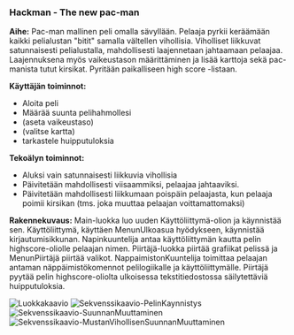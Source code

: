 ### Hackman - The new pac-man

**Aihe:** Pac-man mallinen peli omalla sävyllään. Pelaaja pyrkii keräämään kaikki pelialustan "bitit" samalla vältellen vihollisia. Viholliset liikkuvat satunnaisesti pelialustalla, mahdollisesti laajennetaan jahtaamaan pelaajaa. Laajennuksena myös vaikeustason määrittäminen ja lisää karttoja sekä pac-manista tutut kirsikat. Pyritään paikalliseen high score -listaan.


**Käyttäjän toiminnot:**

- Aloita peli
- Määrää suunta pelihahmollesi
- (aseta vaikeustaso)
- (valitse kartta)
- tarkastele huipputuloksia


**Tekoälyn toiminnot:**

- Aluksi vain satunnaisesti liikkuvia vihollisia
- Päivitetään mahdollisesti viisaammiksi, pelaajaa jahtaaviksi.
- Päivitetään mahdollisesti liikkumaan poispäin pelaajasta, kun pelaaja poimii kirsikan (tms. joka muuttaa pelaajan voittamattomaksi)

**Rakennekuvaus:**
Main-luokka luo uuden Käyttöliittymä-olion ja käynnistää sen. Käyttöliittymä, käyttäen MenunUlkoasua hyödykseen, käynnistää kirjautumisikkunan. Napinkuuntelija antaa käyttöliittymän kautta pelin highscore-oliolle pelaajan nimen. Piirtäjä-luokka piirtää grafiikat pelissä ja MenunPiirtäjä piirtää valikot. NappaimistonKuuntelija toimittaa pelaajan antaman näppäimistökomennot pelilogiikalle ja käyttöliittymälle. Piirtäjä pyytää pelin highscore-oliolta ulkoisessa tekstitiedostossa säilytettäviä huipputuloksia.

![Luokkakaavio](http://i1259.photobucket.com/albums/ii553/Oce43/HackmanLuokkakaavio_zpsyk5dod20.png?t=14877800935"Luokkakaavio")
![Sekvenssikaavio-PelinKaynnistys](http://i1259.photobucket.com/albums/ii553/Oce43/Pelin%20kaynnistys2_zpsjfbyjctr.png?t=1487190867"SekvenssikaavioPelinKaynnistys")
![Sekvenssikaavio-SuunnanMuuttaminen](http://i1259.photobucket.com/albums/ii553/Oce43/Suunnan%20Muuttaminen_zpsiing56hj.png?t=1487163268"SekvenssikaavioSuunnanMuuttaminen")
![Sekvenssikaavio-MustanVihollisenSuunnanMuuttaminen](http://i1259.photobucket.com/albums/ii553/Oce43/MustanVihollisenSuunnanMuuttaminen_zpskotedrm8.png?t=1487163807"SekvenssikaavioMustanVihollisenSuunnanMuuttaminen")
